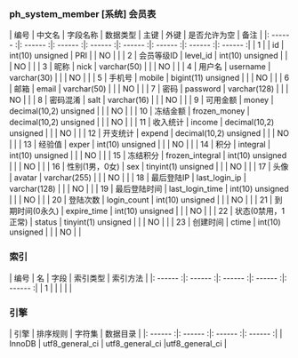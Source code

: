 ### ph_system_member [系统] 会员表
|  编号  |  中文名  |  字段名称  |  数据类型  |  主键  |  外键  |  是否允许为空  |  备注  |
|: ------ :|: ------ :|: ------ :|: ------ :|: ------ :|: ------ :|: ------ :|: ------ :|
| 1 |  | id | int(10) unsigned | PRI |  | NO |  |
| 2 | 会员等级ID | level_id | int(10) unsigned |  |  | NO |  |
| 3 | 昵称 | nick | varchar(50) |  |  | NO |  |
| 4 | 用户名 | username | varchar(30) |  |  | NO |  |
| 5 | 手机号 | mobile | bigint(11) unsigned |  |  | NO |  |
| 6 | 邮箱 | email | varchar(50) |  |  | NO |  |
| 7 | 密码 | password | varchar(128) |  |  | NO |  |
| 8 | 密码混淆 | salt | varchar(16) |  |  | NO |  |
| 9 | 可用金额 | money | decimal(10,2) unsigned |  |  | NO |  |
| 10 | 冻结金额 | frozen_money | decimal(10,2) unsigned |  |  | NO |  |
| 11 | 收入统计 | income | decimal(10,2) unsigned |  |  | NO |  |
| 12 | 开支统计 | expend | decimal(10,2) unsigned |  |  | NO |  |
| 13 | 经验值 | exper | int(10) unsigned |  |  | NO |  |
| 14 | 积分 | integral | int(10) unsigned |  |  | NO |  |
| 15 | 冻结积分 | frozen_integral | int(10) unsigned |  |  | NO |  |
| 16 | 性别(1男，0女) | sex | tinyint(1) unsigned |  |  | NO |  |
| 17 | 头像 | avatar | varchar(255) |  |  | NO |  |
| 18 | 最后登陆IP | last_login_ip | varchar(128) |  |  | NO |  |
| 19 | 最后登陆时间 | last_login_time | int(10) unsigned |  |  | NO |  |
| 20 | 登陆次数 | login_count | int(10) unsigned |  |  | NO |  |
| 21 | 到期时间(0永久) | expire_time | int(10) unsigned |  |  | NO |  |
| 22 | 状态(0禁用，1正常) | status | tinyint(1) unsigned |  |  | NO |  |
| 23 | 创建时间 | ctime | int(10) unsigned |  |  | NO |  |

### 索引

|  编号  |  名  |  字段  |  索引类型  |  索引方法  |
|: ------ :|: ------ :|: ------ :|: ------ :|: ------ :|
|   1 |    |    |    |    |

### 引擎

|  引擎  |  排序规则  |  字符集  |  数据目录  |
|: ------ :|: ------ :|: ------ :|: ------ :|
| InnoDB | utf8_general_ci | utf8_general_ci |utf8_general_ci |
